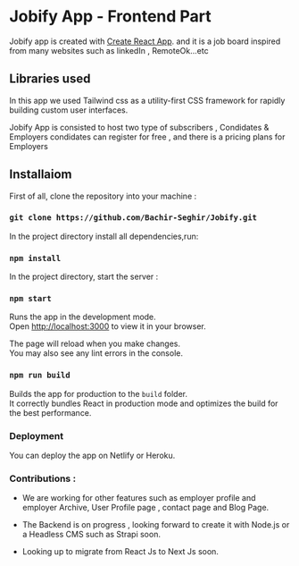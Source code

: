 # Jobify App - Frontend Part

Jobify app is created with [Create React App](https://github.com/facebook/create-react-app).
and it is a job board inspired from many websites such as linkedIn , RemoteOk...etc 

## Libraries used

In this app we used Tailwind css as a utility-first CSS framework for rapidly building custom user interfaces.

Jobify App is consisted to host two type of subscribers , Condidates & Employers
condidates can register for free , and there is a pricing plans for Employers


## Installaiom

First of all, clone the repository into your machine :

### `git clone https://github.com/Bachir-Seghir/Jobify.git`

In the project directory install all dependencies,run:

### `npm install`

In the project directory, start the server : 

### `npm start`

Runs the app in the development mode.\
Open [http://localhost:3000](http://localhost:3000) to view it in your browser.

The page will reload when you make changes.\
You may also see any lint errors in the console.


### `npm run build`

Builds the app for production to the `build` folder.\
It correctly bundles React in production mode and optimizes the build for the best performance.



### Deployment

You can deploy the app on Netlify or Heroku. 

### Contributions : 

* We are working for other features such as employer profile and employer Archive, User Profile page , contact page and Blog Page.

* The Backend is on progress , looking forward to create it with Node.js or a Headless CMS such as Strapi soon. 

* Looking up to migrate from React Js to Next Js soon.
